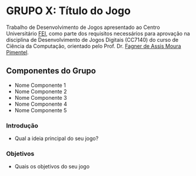 # **GRUPO X:** Título do Jogo
Trabalho de Desenvolvimento de Jogos apresentado ao Centro Universitário [FEI](https://portal.fei.edu.br/), como parte dos requisitos necessários para aprovação na disciplina de Desenvolvimento de Jogos Digitais (CC7140) do curso de Ciência da Computação, orientado pelo Prof. Dr. [Fagner de Assis Moura Pimentel](https://github.com/fagnerpimentel).

## Componentes do Grupo

- Nome Componente 1
- Nome Componente 2
- Nome Componente 3
- Nome Componente 4
- Nome Componente 5


### Introdução
- Qual a ideia principal do seu jogo?

### Objetivos
- Quais os objetivos do seu jogo


<!-- 
Quais são os elementos do seu jogo? 
Ambientes => Como ele é alterado ao longo do jogo?
Jogadores => Como são controlados?
Objetos => O que eles fazem?
Inimigos/aliados => Como eles agem?
História => Como se desenvolve? (Começo, meio e fim)


Defina o tipo de jogo que sua equipe está desenvolvendo e dê uma breve descrição com referencia sobre esse tipo de jogo. Ex:
a) Ação
b) Aventura
c) RPG (Role-Playing Games)
d) Simulação
e) Simulação
f) Esportes
g) Estratégia
Defina uma breve história para o jogo. -->
